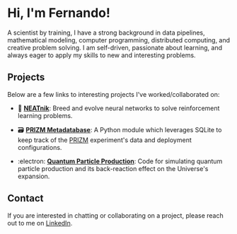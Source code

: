 # Hi, I'm Fernando!

A scientist by training, I have a strong background in data pipelines, mathematical modeling, computer programming, distributed computing, and creative problem solving. I am self-driven, passionate about learning, and always eager to apply my skills to new and interesting problems.


## Projects

Below are a few links to interesting projects I've worked/collaborated on:

- :dna: [**NEATnik**](https://github.com/fernandozhs/neatnik): Breed and evolve neural networks to solve reinforcement learning problems.

- :card_file_box: [**PRIZM Metadatabase**](https://github.com/PRIZM-Experiment/prizm-data-wrangling): A Python module which leverages SQLite to keep track of the [PRIZM](https://arxiv.org/abs/1806.09531) experiment's data and deployment configurations.

- :electron: [**Quantum Particle Production**](https://github.com/fernandozhs/quantum-particle-production): Code for simulating quantum particle production and its back-reaction effect on the Universe's expansion.


## Contact

If you are interested in chatting or collaborating on a project, please reach out to me on [LinkedIn](https://www.linkedin.com/in/fernandozhs).
